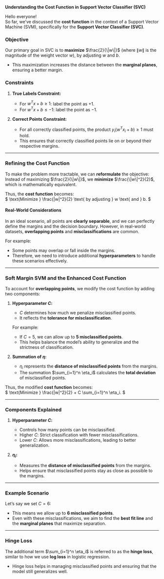 
**Understanding the Cost Function in Support Vector Classifier (SVC)**

Hello everyone!  
So far, we’ve discussed the **cost function** in the context of a Support Vector Machine (SVM), specifically for the **Support Vector Classifier (SVC)**.  

### Objective  

Our primary goal in SVC is to **maximize** $\frac{2}{\|w\|}$ (where $\|w\|$ is the magnitude of the weight vector $w$), by adjusting $w$ and $b$.  

- This maximization increases the distance between the **marginal planes**, ensuring a better margin.  

### Constraints

1. **True Labels Constraint:**
   - For $w^T x + b \geq 1$: label the point as $+1$.  
   - For $w^T x + b \leq -1$: label the point as $-1$.  

2. **Correct Points Constraint:**
   - For all correctly classified points, the product $y_i(w^T x_i + b) \geq 1$ must hold.  
   - This ensures that correctly classified points lie on or beyond their respective margins.

---

### Refining the Cost Function

To make the problem more tractable, we can **reformulate** the objective:  
Instead of maximizing $\frac{2}{\|w\|}$, we **minimize** $\frac{\|w\|^2}{2}$, which is mathematically equivalent.  

Thus, the **cost function** becomes:  
$
\text{Minimize } \frac{\|w\|^2}{2} \text{ by adjusting } w \text{ and } b.
$

#### Real-World Considerations

In an ideal scenario, all points are **clearly separable**, and we can perfectly define the margins and the decision boundary. However, in real-world datasets, **overlapping points** and **misclassifications** are common.  

For example:  

- Some points may overlap or fall inside the margins.  
- Therefore, we need to introduce additional **hyperparameters** to handle these scenarios effectively.

---

### Soft Margin SVM and the Enhanced Cost Function  

To account for **overlapping points**, we modify the cost function by adding two components:  

1. **Hyperparameter $C$:**
   - $C$ determines how much we penalize misclassified points.  
   - It reflects the **tolerance for misclassification**.  

   For example:  
   - If $C = 5$, we can allow up to **5 misclassified points**.  
   - This helps balance the model’s ability to generalize and the strictness of classification.

2. **Summation of $\eta$:**
   - $\eta_i$ represents the **distance of misclassified points** from the margins.  
   - The summation $\sum_{i=1}^n \eta_i$ calculates the **total deviation** of misclassified points.  

Thus, the modified **cost function** becomes:  
$
\text{Minimize } \frac{\|w\|^2}{2} + C \sum_{i=1}^n \eta_i.
$

---

### Components Explained  

1. **Hyperparameter $C$:**  
   - Controls how many points can be misclassified.  
   - Higher $C$: Strict classification with fewer misclassifications.  
   - Lower $C$: Allows more misclassifications, leading to better generalization.

2. **$\eta_i$:**  
   - Measures the **distance of misclassified points** from the margins.  
   - Helps ensure that misclassified points stay as close as possible to the margins.  

---

### Example Scenario

Let’s say we set $C = 6$:  

- This means we allow up to **6 misclassified points**.  
- Even with these misclassifications, we aim to find the **best fit line** and the **marginal planes** that maximize separation.

---

### Hinge Loss

The additional term $\sum_{i=1}^n \eta_i$ is referred to as the **hinge loss**, similar to how we use **log loss** in logistic regression.  

- Hinge loss helps in managing misclassified points and ensuring that the model still generalizes well.
